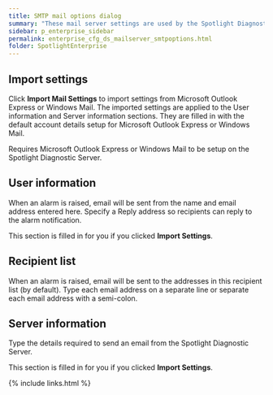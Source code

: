 ```yaml
---
title: SMTP mail options dialog
summary: "These mail server settings are used by the Spotlight Diagnostic Server to fulfill on Configure | Alarm Actions | Alarm Action | Send email to. This dialog is opened from Configure the Diagnostic Server's mail server or Send an Email Dialog."
sidebar: p_enterprise_sidebar
permalink: enterprise_cfg_ds_mailserver_smtpoptions.html
folder: SpotlightEnterprise
---
```




## Import settings

Click **Import Mail Settings** to import settings from Microsoft Outlook Express or Windows Mail. The imported settings are applied to the User information and Server information sections. They are filled in with the default account details setup for Microsoft Outlook Express or Windows Mail.

Requires Microsoft Outlook Express or Windows Mail to be setup on the Spotlight Diagnostic Server.

## User information

When an alarm is raised, email will be sent from the name and email address entered here. Specify a Reply address so recipients can reply to the alarm notification.

This section is filled in for you if you clicked **Import Settings**.

## Recipient list

When an alarm is raised, email will be sent to the addresses in this recipient list (by default). Type each email address on a separate line or separate each email address with a semi-colon.

## Server information

Type the details required to send an email from the Spotlight Diagnostic Server.

This section is filled in for you if you clicked **Import Settings**.


{% include links.html %}

